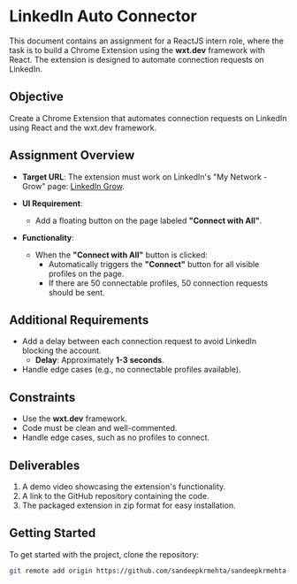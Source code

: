 # LinkedIn Auto Connector

This document contains an assignment for a ReactJS intern role, where the task is to build a Chrome Extension using the **wxt.dev** framework with React. The extension is designed to automate connection requests on LinkedIn.

## Objective

Create a Chrome Extension that automates connection requests on LinkedIn using React and the wxt.dev framework.

## Assignment Overview

- **Target URL**: The extension must work on LinkedIn's "My Network - Grow" page: [LinkedIn Grow](https://www.linkedin.com/mynetwork/grow).

- **UI Requirement**: 
  - Add a floating button on the page labeled **"Connect with All"**.

- **Functionality**: 
  - When the **"Connect with All"** button is clicked:
    - Automatically triggers the **"Connect"** button for all visible profiles on the page.
    - If there are 50 connectable profiles, 50 connection requests should be sent.

## Additional Requirements

- Add a delay between each connection request to avoid LinkedIn blocking the account.
  - **Delay**: Approximately **1-3 seconds**.
- Handle edge cases (e.g., no connectable profiles available).

## Constraints

- Use the **wxt.dev** framework.
- Code must be clean and well-commented.
- Handle edge cases, such as no profiles to connect.

## Deliverables

1. A demo video showcasing the extension's functionality.
2. A link to the GitHub repository containing the code.
3. The packaged extension in zip format for easy installation.

## Getting Started

To get started with the project, clone the repository:

```bash
git remote add origin https://github.com/sandeepkrmehta/sandeepkrmehta-linkedin-auto-connector.git

